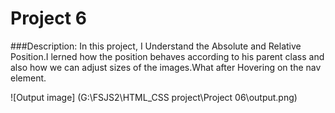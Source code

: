 # Project 6
###Description: In this project, I Understand the Absolute and Relative Position.I lerned how the position behaves according to his parent class and also how we can adjust sizes of the images.What after Hovering on the nav element.

![Output image] (G:\FSJS2\HTML_CSS project\Project 06\output.png)